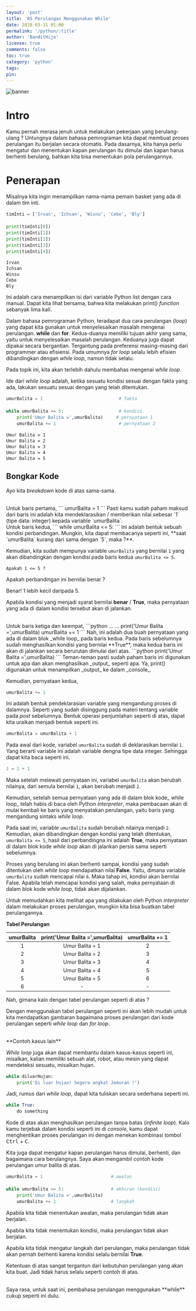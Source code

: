 ```yaml
---
layout: 'post'
title: '05 Perulangan Menggunakan While'
date: 2018-03-31 01:00
permalink: '/python/:title'
author: 'BanditHijo'
license: true
comments: false
toc: true
category: 'python'
tags:
pin:
---
```


<!-- BANNER OF THE POST -->
<img class="post-body-img" src="{{ site.lazyload.logo_blank_banner }}" data-echo="https://s20.postimg.cc/rjj46uizh/banner_python_00.png" alt="banner">

# Intro
Kamu pernah merasa jenuh untuk melakukan pekerjaan yang berulang-ulang ? Untungnya dalam bahasa pemrograman kita dapat membuat proses perulangan itu berjalan secara otomatis. Pada dasarnya, kita hanya perlu mengatur dan menentukan kapan perulangan itu dimulai dan kapan harus berhenti berulang, bahkan kita bisa menentukan pola perulangannya.

# Penerapan

Misalnya kita ingin menampilkan nama-nama pemain basket yang ada di dalam tim inti.

```python
timInti = ['Irvan', 'Ichsan', 'Wisnu', 'Cebe', 'Bly']

print(timInti[0])
print(timInti[1])
print(timInti[2])
print(timInti[3])
print(timInti[4])
```
```
Irvan
Ichsan
Winsu
Cebe
Bly
```

Ini adalah cara menampilkan isi dari variable Python list dengan cara manual. Dapat kita lihat bersama, bahwa kita melakukan print() _function_ sebanyak lima kali.

Dalam bahasa pemrograman Python, teradapat dua cara perulangan (_loop_) yang dapat kita gunakan untuk menyelesaikan masalah mengenai perulangan. **while** dan **for**. Kedua-duanya memiliki tujuan akhir yang sama, yaitu untuk menyelesaikan masalah perulangan. Keduanya juga dapat dipakai secara bergantian. Tergantung pada preferensi masing-masing dari programmer atau efisiensi. Pada umumnya _for loop_ selalu lebih efisien dibandingkan dengan _while loop_, namun tidak selalu.

Pada topik ini, kita akan terlebih dahulu membahas mengenai _while loop_.

Ide dari _while loop_ adalah, ketika sesuatu kondisi sesuai dengan fakta yang ada, lakukan sesuatu sesuai dengan yang telah ditentukan.

```python
umurBalita = 1                             # fakta

while umurBalita <= 5:                     # kondisi
    print('Umur Balita =',umurBalita)     # pernyataan 1
    umurBalita += 1                        # pernyataan 2
```
```
Umur Balita = 1
Umur Balita = 2
Umur Balita = 3
Umur Balita = 4
Umur Balita = 5
```

## Bongkar Kode

Ayo kita _breakdown_ kode di atas sama-sama.

<br>
Untuk baris pertama,
```
umurBalita = 1
```
Pasti kamu sudah paham maksud dari baris ini adalah kita mendeklarasikan / memberikan nilai sebesar `1` (tipe data: integer) kepada variable `umurBalita`.

<br>
Untuk baris kedua,
```
while umurBalita <= 5:
```
Ini adalah bentuk sebuah kondisi perbandingan. Mungkin, kita dapat membacanya seperti ini, **saat `umurBalita` kurang dari sama dengan `5`, maka ?**.

Kemudian, kita sudah mempunya variable `umurBalita` yang bernilai `1` yang akan dibandingkan dengan kondisi pada baris kedua `umurBalita <= 5`.

```
Apakah 1 <= 5 ?
```

Apakah perbandingan ini bernilai benar ?

Benar! 1 lebih kecil daripada 5.

Apabila kondisi yang menjadi syarat bernilai **benar** / **True**, maka pernyataan yang ada di dalam kondisi tersebut akan di jalankan.

<br>
Untuk baris ketiga dan keempat,
```python
...
...
    print('Umur Balita =',umurBalita)
    umurBalita += 1
```
Nah, ini adalah dua buah pernyataan yang ada di dalam blok _while loop_ pada baris kedua. Pada baris sebelumnya sudah menghasilkan kondisi yang bernilai **True**, maka kedua baris ini akan di jalankan secara berurutan dimulai dari atas.
```python
print('Umur Balita =',umurBalita)
```
Teman-teman pasti sudah paham baris ini digunakan untuk apa dan akan menghasilkan _output_ seperti apa. Ya, print() digunakan untuk menampilkan _output_ ke dalam _console_.

Kemudian, pernyataan kedua,
```python
umurBalita += 1
```
Ini adalah bentuk pendeklarasian variable yang mengandung proses di dalamnya. Seperti yang sudah disinggung pada materi tentang variable pada _post_ sebelumnya. Bentuk operasi penjumlahan seperti di atas, dapat kita uraikan menjadi bentuk seperti ini.
```python
umurBalita = umurBalita + 1
```
Pada awal dari kode, variabel `umurBalita` sudah di deklarasikan bernilai `1`. Yang berarti variable ini adalah variable dengna tipe data integer. Sehingga dapat kita baca seperti ini.
```python
1 = 1 + 1
```
Maka setelah melewati pernyataan ini, variabel `umurBalita` akan berubah nilainya, dari semula bernilai `1`, akan berubah menjadi `2`.

Kemudian, setelah semua pernyataan yang ada di dalam blok kode_ while loop_ telah habis di baca oleh Python _interpreter_, maka pembacaan akan di mulai kembali ke baris yang menyatakan perulangan, yaitu baris yang mengandung sintaks _while loop_.

Pada saat ini, variable `umurBalita` sudah berubah nilainya menjadi `2`. Kemudian, akan dibandingkan dengan kondisi yang telah ditentukan, `umurBalita <= 5`, hasil dari perbandingna ini adalah **True**, maka pernyataan di dalam blok kode _while loop_ akan di jalankan persis sama seperti sebelumnya.

Proses yang berulang ini akan berhenti sampai, kondisi yang sudah ditentukan oleh _while loop_ mendapatkan nilai **False**. Yaitu, dimana variable `umurBalita` sudah mencapai nilai `6`. Maka tahap ini, kondisi akan bernilai False. Apabila telah mencapai kondisi yang salah, maka pernyataan di dalam blok kode _while loop_, tidak akan dijalankan.

Untuk memudahkan kita melihat apa yang dilakukan oleh Python _interpreter_ dalam melakukan proses perulangan, mungkin kita bisa buatkan tabel perulangannya.

**Tabel Perulangan**

| umurBalita | print('Umur Balita =',umurBalita) | umurBalita += 1 |
| :---: | :---: | :---: |
| 1 | Umur Balita = 1 | 2 |
| 2 | Umur Balita = 2 | 3 |
| 3 | Umur Balita = 3 | 4 |
| 4 | Umur Balita = 4 | 5 |
| 5 | Umur Balita = 5 | 6 |
| 6 | - | - |

Nah, gimana kalo dengan tabel perulangan seperti di atas ?

Dengan menggunakan tabel perulangan seperti ini akan lebih mudah untuk kita mendapatkan gambaran bagaimana proses perulangan dari kode perulangan seperti _while loop_ dan _for loop_.

<br>
**Contoh kasus lain**

_While loop_ juga akan dapat membantu dalam kasus-kasus seperti ini, misalkan, kalian memiliki sebuah alat, robot, atau mesin yang dapat mendeteksi sesuatu, misalkan hujan.

```python
while diluarHujan:
    print('Di luar hujan! Segera angkat Jemuran !')
```

Jadi, rumus dari _while loop_, dapat kita tuliskan secara sederhana seperti ini.

```python
while True:
    do something
```

Kode di atas akan menghasilkan perulangan tanpa batas (_infinite loop_). Kalo kamu terjebak dalam kondisi seperti ini di _console_, kamu dapat menghentikan proses perulangan ini dengan menekan kombinasi tombol <kbd>Ctrl</kbd> + <kbd>C</kbd>.

Kita juga dapat mengatur kapan perulangan harus dimulai, berhenti, dan bagaimana cara berulangnya. Saya akan mengambil contoh kode perulangan umur balita di atas.

```python
umurBalita = 1                          # awalan

while umurBalita <= 5:                  # akhiran (kondisi)
    print('Umur Balita =',umurBalita)
    umurBalita += 1                     # langkah
```
Apabila kita tidak menentukan awalan, maka perulangan tidak akan berjalan.

Apabila kita tidak menentukan kondisi, maka perulangan tidak akan berjalan.

Apabila kita tidak mengatur langkah dari perulangan, maka perulangan tidak akan pernah berhenti karena kondisi selalu bernilai **True**.

Ketentuan di atas sangat tergantun dari kebutuhan perulangan yang akan kita buat. Jadi tidak harus selalu seperti contoh di atas.

<br>
Saya rasa, untuk saat ini, pembahasa perulangan menggunakan **while** cukup seperti ini dulu.



<!-- NEXT PREV BUTTON -->
<div class="post-nav">
<a class="btn-blue-l" href="/python/04-variabel-dan-tipe-data"><img style="width:20px;" src="/assets/img/logo/logo_ap.png"></a>
<a class="btn-blue-c" href="/python/"><img style="width:20px;" src="/assets/img/logo/logo_menu.png"></a>
<a class="btn-blue-r" href="/python/06-perulangan-for"><img style="width:20px;" src="/assets/img/logo/logo_an.png"></a>
</div>

